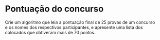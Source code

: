# Pontuação do concurso
Crie um algoritmo que leia a pontuação final de 25 provas de um concurso e os nomes dos respectivos participantes, e apresente uma lista dos colocados que obtiveram mais de 70 pontos.
